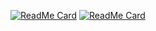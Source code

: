 [![ReadMe Card](https://github-readme-stats.vercel.app/api/pin/?username=irevenko&repo=top-coins)](https://github.com/irevenko/top-coins)
[![ReadMe Card](https://github-readme-stats.vercel.app/api/pin/?username=irevenko&repo=rectangle-animation)](https://github.com/irevenko/rectangle-animation)
